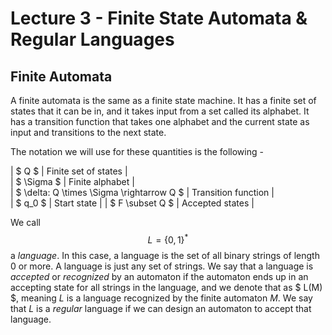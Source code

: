 # Lecture 3 - Finite State Automata & Regular Languages

## Finite Automata
A finite automata is the same as a finite state machine. It has a finite set of states
that it can be in, and it takes input from a set called its alphabet. It has a transition
function that takes one alphabet and the current state as input and transitions to the next
state.

The notation we will use for these quantities is the following -

| $ Q $ | Finite set of states |  
| $ \Sigma $ | Finite alphabet |  
| $ \delta: Q \times \Sigma \rightarrow Q $ | Transition function |  
| $ q_0 $ | Start state |
| $ F \subset Q $ | Accepted states |

We call $$ L = {\{0, 1\}}^{*} $$ a _language_. In this case, a language is the set of all binary
strings of length 0 or more. A language is just any set of strings. We say that a language is 
_accepted_ or _recognized_ by an automaton if the automaton ends up in an accepting state for 
all strings in the language, and we denote that as $ L(M) $, meaning $L$ is a language recognized 
by the finite automaton $M$. We say that $L$ is a _regular_ language if we can design an automaton
to accept that language.